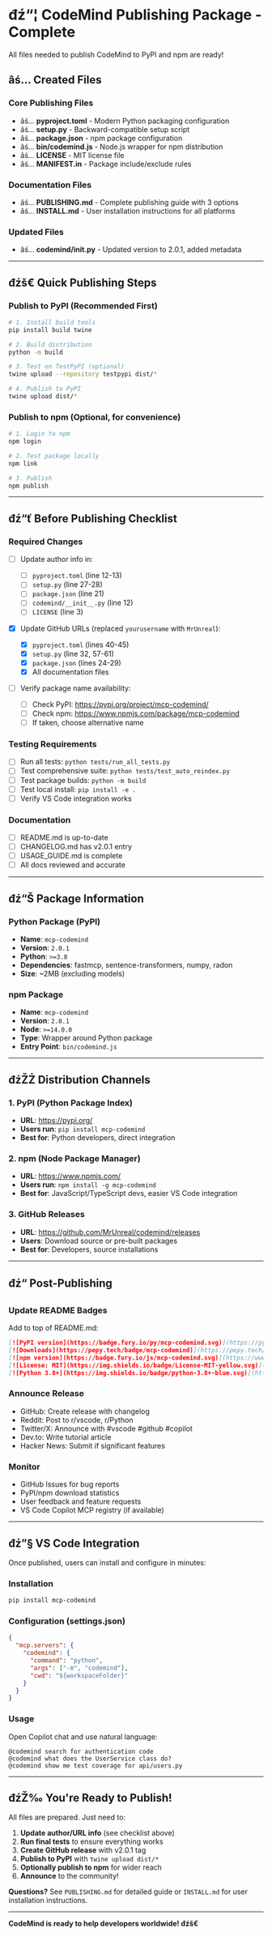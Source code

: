 ﻿# đź“¦ CodeMind Publishing Package - Complete

All files needed to publish CodeMind to PyPI and npm are ready!

## âś… Created Files

### Core Publishing Files

- âś… **pyproject.toml** - Modern Python packaging configuration
- âś… **setup.py** - Backward-compatible setup script
- âś… **package.json** - npm package configuration
- âś… **bin/codemind.js** - Node.js wrapper for npm distribution
- âś… **LICENSE** - MIT license file
- âś… **MANIFEST.in** - Package include/exclude rules

### Documentation Files

- âś… **PUBLISHING.md** - Complete publishing guide with 3 options
- âś… **INSTALL.md** - User installation instructions for all platforms

### Updated Files

- âś… **codemind/**init**.py** - Updated version to 2.0.1, added metadata

---

## đźš€ Quick Publishing Steps

### Publish to PyPI (Recommended First)

```bash
# 1. Install build tools
pip install build twine

# 2. Build distribution
python -m build

# 3. Test on TestPyPI (optional)
twine upload --repository testpypi dist/*

# 4. Publish to PyPI
twine upload dist/*
```

### Publish to npm (Optional, for convenience)

```bash
# 1. Login to npm
npm login

# 2. Test package locally
npm link

# 3. Publish
npm publish
```

---

## đź“ť Before Publishing Checklist

### Required Changes

- [ ] Update author info in:

  - [ ] `pyproject.toml` (line 12-13)
  - [ ] `setup.py` (line 27-28)
  - [ ] `package.json` (line 21)
  - [ ] `codemind/__init__.py` (line 12)
  - [ ] `LICENSE` (line 3)

- [x] Update GitHub URLs (replaced `yourusername` with `MrUnreal`):

  - [x] `pyproject.toml` (lines 40-45)
  - [x] `setup.py` (line 32, 57-61)
  - [x] `package.json` (lines 24-29)
  - [x] All documentation files

- [ ] Verify package name availability:
  - [ ] Check PyPI: https://pypi.org/project/mcp-codemind/
  - [ ] Check npm: https://www.npmjs.com/package/mcp-codemind
  - [ ] If taken, choose alternative name

### Testing Requirements

- [ ] Run all tests: `python tests/run_all_tests.py`
- [ ] Test comprehensive suite: `python tests/test_auto_reindex.py`
- [ ] Test package builds: `python -m build`
- [ ] Test local install: `pip install -e .`
- [ ] Verify VS Code integration works

### Documentation

- [ ] README.md is up-to-date
- [ ] CHANGELOG.md has v2.0.1 entry
- [ ] USAGE_GUIDE.md is complete
- [ ] All docs reviewed and accurate

---

## đź“Š Package Information

### Python Package (PyPI)

- **Name**: `mcp-codemind`
- **Version**: `2.0.1`
- **Python**: `>=3.8`
- **Dependencies**: fastmcp, sentence-transformers, numpy, radon
- **Size**: ~2MB (excluding models)

### npm Package

- **Name**: `mcp-codemind`
- **Version**: `2.0.1`
- **Node**: `>=14.0.0`
- **Type**: Wrapper around Python package
- **Entry Point**: `bin/codemind.js`

---

## đźŽŻ Distribution Channels

### 1. PyPI (Python Package Index)

- **URL**: https://pypi.org/
- **Users run**: `pip install mcp-codemind`
- **Best for**: Python developers, direct integration

### 2. npm (Node Package Manager)

- **URL**: https://www.npmjs.com/
- **Users run**: `npm install -g mcp-codemind`
- **Best for**: JavaScript/TypeScript devs, easier VS Code integration

### 3. GitHub Releases

- **URL**: https://github.com/MrUnreal/codemind/releases
- **Users**: Download source or pre-built packages
- **Best for**: Developers, source installations

---

## đź“ Post-Publishing

### Update README Badges

Add to top of README.md:

```markdown
[![PyPI version](https://badge.fury.io/py/mcp-codemind.svg)](https://pypi.org/project/mcp-codemind/)
[![Downloads](https://pepy.tech/badge/mcp-codemind)](https://pepy.tech/project/mcp-codemind)
[![npm version](https://badge.fury.io/js/mcp-codemind.svg)](https://www.npmjs.com/package/mcp-codemind)
[![License: MIT](https://img.shields.io/badge/License-MIT-yellow.svg)](https://opensource.org/licenses/MIT)
[![Python 3.8+](https://img.shields.io/badge/python-3.8+-blue.svg)](https://www.python.org/downloads/)
```

### Announce Release

- GitHub: Create release with changelog
- Reddit: Post to r/vscode, r/Python
- Twitter/X: Announce with #vscode #github #copilot
- Dev.to: Write tutorial article
- Hacker News: Submit if significant features

### Monitor

- GitHub Issues for bug reports
- PyPI/npm download statistics
- User feedback and feature requests
- VS Code Copilot MCP registry (if available)

---

## đź”§ VS Code Integration

Once published, users can install and configure in minutes:

### Installation

```bash
pip install mcp-codemind
```

### Configuration (settings.json)

```json
{
  "mcp.servers": {
    "codemind": {
      "command": "python",
      "args": ["-m", "codemind"],
      "cwd": "${workspaceFolder}"
    }
  }
}
```

### Usage

Open Copilot chat and use natural language:

```
@codemind search for authentication code
@codemind what does the UserService class do?
@codemind show me test coverage for api/users.py
```

---

## đźŽ‰ You're Ready to Publish!

All files are prepared. Just need to:

1. **Update author/URL info** (see checklist above)
2. **Run final tests** to ensure everything works
3. **Create GitHub release** with v2.0.1 tag
4. **Publish to PyPI** with `twine upload dist/*`
5. **Optionally publish to npm** for wider reach
6. **Announce** to the community!

**Questions?** See `PUBLISHING.md` for detailed guide or `INSTALL.md` for user installation instructions.

---

**CodeMind is ready to help developers worldwide! đźš€**


